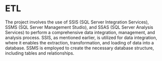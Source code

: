 # ETL
The project involves the use of SSIS (SQL Server Integration Services), SSMS (SQL Server Management Studio), and SSAS (SQL Server Analysis Services) to perform a comprehensive data integration, management, and analysis process.
SSIS, as mentioned earlier, is utilized for data integration, where it enables the extraction, transformation, and loading of data into a database. SSMS is employed to create the necessary database structure, including tables and relationships.
